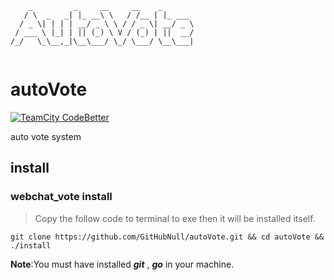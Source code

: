 ```shell
    _         _     __     __    _       
   / \  _   _| |_ __\ \   / /__ | |_ ___ 
  / _ \| | | | __/ _ \ \ / / _ \| __/ _ \
 / ___ \ |_| | || (_) \ V / (_) | ||  __/
/_/   \_\__,_|\__\___/ \_/ \___/ \__\___|
                                         
```

# autoVote

[![TeamCity CodeBetter](https://img.shields.io/teamcity/codebetter/bt428.svg)](https://github.com/GitHubNull/autoVote)

auto vote system

## install

### webchat_vote install

> Copy the follow code to terminal to exe then it will be installed itself.

```shell
git clone https://github.com/GitHubNull/autoVote.git && cd autoVote && ./install
```

**Note**:You must have installed ***git*** , ***go*** in your  machine.

